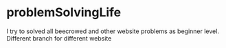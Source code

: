 # problemSolvingLife
I try to solved all beecrowed and other website  problems as beginner level. Different branch for different website

